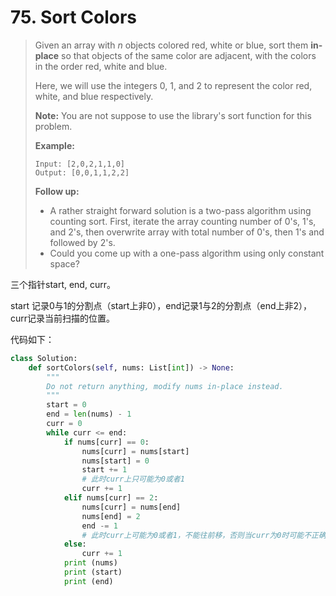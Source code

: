 # 75. Sort Colors

> Given an array with *n* objects colored red, white or blue, sort them **in-place** so that objects of the same color are adjacent, with the colors in the order red, white and blue.
>
> Here, we will use the integers 0, 1, and 2 to represent the color red, white, and blue respectively.
>
> **Note:** You are not suppose to use the library's sort function for this problem.
>
> **Example:**
>
> ```
> Input: [2,0,2,1,1,0]
> Output: [0,0,1,1,2,2]
> ```
>
> **Follow up:**
>
> - A rather straight forward solution is a two-pass algorithm using counting sort.
>   First, iterate the array counting number of 0's, 1's, and 2's, then overwrite array with total number of 0's, then 1's and followed by 2's.
> - Could you come up with a one-pass algorithm using only constant space?

三个指针start, end, curr。

start 记录0与1的分割点（start上非0），end记录1与2的分割点（end上非2），curr记录当前扫描的位置。

代码如下：

```python
class Solution:
    def sortColors(self, nums: List[int]) -> None:
        """
        Do not return anything, modify nums in-place instead.
        """
        start = 0
        end = len(nums) - 1
        curr = 0
        while curr <= end:
            if nums[curr] == 0:
                nums[curr] = nums[start]
                nums[start] = 0
                start += 1
                # 此时curr上只可能为0或者1
                curr += 1
            elif nums[curr] == 2:
                nums[curr] = nums[end]
                nums[end] = 2
                end -= 1
                # 此时curr上可能为0或者1，不能往前移，否则当curr为0时可能不正确
            else:
                curr += 1
            print (nums)
            print (start)
            print (end)
```

